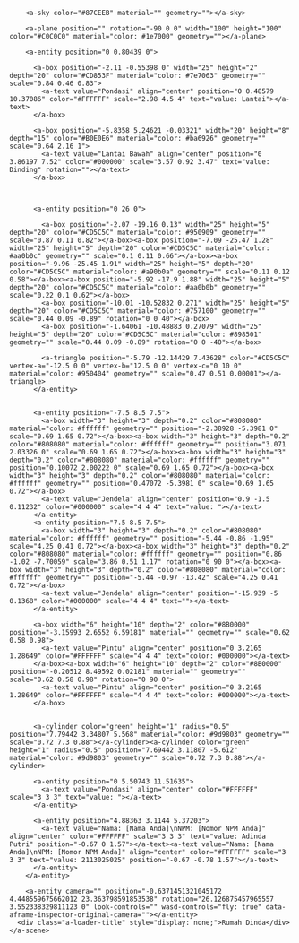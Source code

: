 <!DOCTYPE html>
<html>
<head>
  <title>Rumah Dinda</title>
  <script src="https://aframe.io/releases/1.3.0/aframe.min.js"></script>
</head>
<body>
    <a-scene inspector="" keyboard-shortcuts="" screenshot="" vr-mode-ui="" device-orientation-permission-ui="">

        <a-sky color="#87CEEB" material="" geometry=""></a-sky>
    
        <a-plane position="" rotation="-90 0 0" width="100" height="100" color="#C0C0C0" material="color: #1e7000" geometry=""></a-plane>
    
        <a-entity position="0 0.80439 0">
    
          <a-box position="-2.11 -0.55398 0" width="25" height="2" depth="20" color="#CD853F" material="color: #7e7063" geometry="" scale="0.84 0.46 0.83">
            <a-text value="Pondasi" align="center" position="0 0.48579 10.37086" color="#FFFFFF" scale="2.98 4.5 4" text="value: Lantai"></a-text>
          </a-box>
    
          <a-box position="-5.8358 5.24621 -0.03321" width="20" height="8" depth="15" color="#B0E0E6" material="color: #ba6926" geometry="" scale="0.64 2.16 1">
            <a-text value="Lantai Bawah" align="center" position="0 3.86197 7.52" color="#000000" scale="3.57 0.92 3.47" text="value: Dinding" rotation=""></a-text>
          </a-box>
    
          
    
          <a-entity position="0 26 0">
    
            <a-box position="-2.07 -19.16 0.13" width="25" height="5" depth="20" color="#CD5C5C" material="color: #950909" geometry="" scale="0.87 0.11 0.82"></a-box><a-box position="-7.09 -25.47 1.28" width="25" height="5" depth="20" color="#CD5C5C" material="color: #aa0b0c" geometry="" scale="0.1 0.11 0.66"></a-box><a-box position="-9.96 -25.45 1.91" width="25" height="5" depth="20" color="#CD5C5C" material="color: #a90b0a" geometry="" scale="0.11 0.12 0.58"></a-box><a-box position="-5.92 -17.9 1.88" width="25" height="5" depth="20" color="#CD5C5C" material="color: #aa0b0b" geometry="" scale="0.22 0.1 0.62"></a-box>
            <a-box position="-10.01 -10.52832 0.271" width="25" height="5" depth="20" color="#CD5C5C" material="color: #757100" geometry="" scale="0.44 0.09 -0.89" rotation="0 0 40"></a-box>
            <a-box position="-1.64061 -10.48883 0.27079" width="25" height="5" depth="20" color="#CD5C5C" material="color: #898501" geometry="" scale="0.44 0.09 -0.89" rotation="0 0 -40"></a-box>
    
            <a-triangle position="-5.79 -12.14429 7.43628" color="#CD5C5C" vertex-a="-12.5 0 0" vertex-b="12.5 0 0" vertex-c="0 10 0" material="color: #950404" geometry="" scale="0.47 0.51 0.00001"></a-triangle>
          </a-entity>
    
    
          <a-entity position="-7.5 8.5 7.5">
            <a-box width="3" height="3" depth="0.2" color="#808080" material="color: #ffffff" geometry="" position="-2.38928 -5.3981 0" scale="0.69 1.65 0.72"></a-box><a-box width="3" height="3" depth="0.2" color="#808080" material="color: #ffffff" geometry="" position="3.071 2.03326 0" scale="0.69 1.65 0.72"></a-box><a-box width="3" height="3" depth="0.2" color="#808080" material="color: #ffffff" geometry="" position="0.10072 2.00222 0" scale="0.69 1.65 0.72"></a-box><a-box width="3" height="3" depth="0.2" color="#808080" material="color: #ffffff" geometry="" position="0.47072 -5.3981 0" scale="0.69 1.65 0.72"></a-box>
            <a-text value="Jendela" align="center" position="0.9 -1.5 0.11232" color="#000000" scale="4 4 4" text="value: "></a-text>
          </a-entity>
          <a-entity position="7.5 8.5 7.5">
            <a-box width="3" height="3" depth="0.2" color="#808080" material="color: #ffffff" geometry="" position="-5.44 -0.86 -1.95" scale="4.25 0.41 0.72"></a-box><a-box width="3" height="3" depth="0.2" color="#808080" material="color: #ffffff" geometry="" position="0.86 -1.02 -7.70059" scale="3.86 0.51 1.17" rotation="0 90 0"></a-box><a-box width="3" height="3" depth="0.2" color="#808080" material="color: #ffffff" geometry="" position="-5.44 -0.97 -13.42" scale="4.25 0.41 0.72"></a-box>
            <a-text value="Jendela" align="center" position="-15.939 -5 0.1368" color="#000000" scale="4 4 4" text=""></a-text>
          </a-entity>
    
          <a-box width="6" height="10" depth="2" color="#8B0000" position="-3.15993 2.6552 6.59181" material="" geometry="" scale="0.62 0.58 0.98">
            <a-text value="Pintu" align="center" position="0 3.2165 1.28649" color="#FFFFFF" scale="4 4 4" text="color: #000000"></a-text>
          </a-box><a-box width="6" height="10" depth="2" color="#8B0000" position="-0.20512 8.49592 0.02181" material="" geometry="" scale="0.62 0.58 0.98" rotation="0 90 0">
            <a-text value="Pintu" align="center" position="0 3.2165 1.28649" color="#FFFFFF" scale="4 4 4" text="color: #000000"></a-text>
          </a-box>
    

          <a-cylinder color="green" height="1" radius="0.5" position="7.79442 3.34807 5.568" material="color: #9d9803" geometry="" scale="0.72 7.3 0.88"></a-cylinder><a-cylinder color="green" height="1" radius="0.5" position="7.69442 3.11807 -5.612" material="color: #9d9803" geometry="" scale="0.72 7.3 0.88"></a-cylinder>
    
          <a-entity position="0 5.50743 11.51635">
            <a-text value="Pondasi" align="center" color="#FFFFFF" scale="3 3 3" text="value: "></a-text>
          </a-entity>
    
          <a-entity position="4.88363 3.1144 5.37203">
            <a-text value="Nama: [Nama Anda]\nNPM: [Nomor NPM Anda]" align="center" color="#FFFFFF" scale="3 3 3" text="value: Adinda Putri" position="-0.67 0 1.57"></a-text><a-text value="Nama: [Nama Anda]\nNPM: [Nomor NPM Anda]" align="center" color="#FFFFFF" scale="3 3 3" text="value: 2113025025" position="-0.67 -0.78 1.57"></a-text>
          </a-entity>
        </a-entity>
    
        <a-entity camera="" position="-0.6371451321045172 4.448559675662012 23.363798591853538" rotation="26.126875457965557 3.552338329811123 0" look-controls="" wasd-controls="fly: true" data-aframe-inspector-original-camera=""></a-entity>
      <div class="a-loader-title" style="display: none;">Rumah Dinda</div></a-scene>
</body>
</html>
